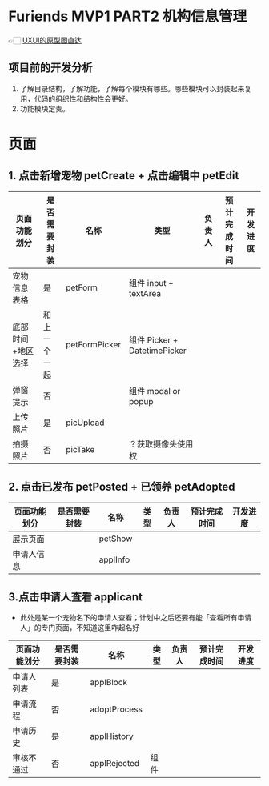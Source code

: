 # Furiends MVP1 PART2 机构信息管理

👉🏻  [UXUI的原型图直达](https://www.figma.com/file/aJBDuIyvz7WM8loBn0vFmG/Furiends?node-id=2%3A2)

## 项目前的开发分析
1. 了解目录结构，了解功能，了解每个模块有哪些。哪些模块可以封装起来复用，代码的组织性和结构性会更好。
2. 功能模块定责。

# 页面

## 1. 点击新增宠物 petCreate + 点击编辑中 petEdit

| 页面功能划分                                   | 是否需要封装 | 名称        | 类型 | 负责人 | 预计完成时间 | 开发进度 |
| ---------------------------------------------- | ------------ | ----------- | ---- | ------ | ------------ | -------- |
| 宠物信息表格                                    | 是           | petForm      | 组件 input + textArea  |     |    |          |
| 底部时间+地区选择                                    | 和上一个一起           | petFormPicker      | 组件 Picker + DatetimePicker |     |    |          |
| 弹窗提示                                    | 否           |       | 组件 modal or popup |     |    |          |
| 上传照片      | 是           | picUpload |  |         |              |          | 
| 拍摄照片                                   | 否           | picTake   | ？获取摄像头使用权 |        |   |          |

## 2. 点击已发布 petPosted + 已领养 petAdopted 

| 页面功能划分                 | 是否需要封装 | 名称        | 类型 | 负责人 | 预计完成时间 | 开发进度 |
| ---------------------------- | ------------ | ----------- | ---- | ------ | ------------ | -------- |
| 展示页面                     |            | petShow |   |   |              |          |
| 申请人信息 |              |    applInfo         |      |        |              |          |

## 3.点击申请人查看 applicant  
* 此处是某一个宠物名下的申请人查看；计划中之后还要有能「查看所有申请人」的专门页面，不知道这里咋起名好

| 页面功能划分                 | 是否需要封装 | 名称 | 类型 | 负责人 | 预计完成时间 | 开发进度 |
| ---------------------------- | ------------ | ---- | ---- | ------ | ------------ | -------- |
| 申请人列表                     | 是           | applBlock     |     |  |              |          |
| 申请流程                     | 否           | adoptProcess  |      |        |              |          |
| 申请历史                     | 是           | applHistory   |      |        |              |          |
| 审核不通过                     | 否           | applRejected |   组件   |        |              |          |


